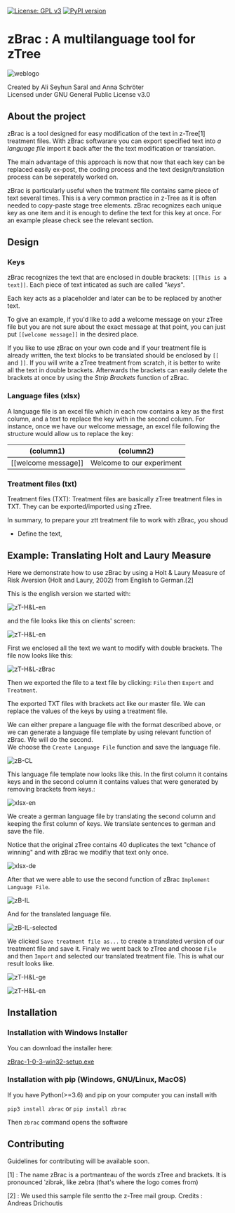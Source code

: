 [![License: GPL v3](https://img.shields.io/badge/License-GPL%20v3-blue.svg)](https://www.gnu.org/licenses/gpl-3.0)
[![PyPI version](https://badge.fury.io/py/zbrac.svg)](https://badge.fury.io/py/zbrac)


# zBrac : A multilanguage tool for zTree

![weblogo](/visuals/img/png/weblogo.png)


Created by Ali Seyhun Saral and Anna Schröter  
Licensed under GNU General Public License v3.0  
  
## About the project

zBrac is a tool designed for easy modification of the text in z-Tree[1] treatment files.  With zBrac softwarare you can export specified text into *a language file* import it back after the the text modification or translation.

The main advantage of this approach is now that now that each key can be replaced easily ex-post, the coding process and the text design/translation process can be seperately worked on.

zBrac is particularly useful when the tratment file contains same piece of text several times. This is a very common practice in z-Tree as it is often needed to copy-paste stage tree elements. zBrac recognizes each unique key as one item and it is enough to define the text for this key at once. For an example please check see the relevant section.

## Design
### Keys
zBrac recognizes the text that are enclosed in double brackets: `[[This is a text]]`. Each piece of text inticated as such are called "*keys*".

Each key acts as a placeholder and later can be to be replaced by another text.

To give an example, if you'd like to add a welcome message on your zTree file but you are not sure about the exact message at that point, you can just put `[[welcome message]]` in the desired place.

If you like to use zBrac on your own code and if your treatment file is already written, the text blocks to be translated should be enclosed by `[[` and `]]`. If you will write a zTree treatment from scratch, it is better to write all the text in double brackets. Afterwards the brackets can easily delete the brackets at once by using the *Strip Brackets* function of zBrac.

### Language files (xlsx)
A language file is an excel file which in each row contains a key as the first column, and a text to replace the key with in the second column. For instance, once we have our welcome message, an excel file following the structure would allow us to replace the key:  

| (column1)  | (column2) |
| ------------- | ------------- |
| [[welcome message]]| Welcome to our experiment |



### Treatment files (txt)
Treatment files (TXT): Treatment files are basically zTree treatment files in TXT. They can be exported/imported using zTree. 

In summary, to prepare your ztt treatment file to work with zBrac, you shoud
* Define the text,

## Example: Translating Holt and Laury Measure

Here we demonstrate how to use zBrac by using a Holt & Laury Measure of Risk Aversion (Holt and Laury, 2002) from English to German.[2]

This is the english version we started with:

![zT-H&L-en](/visuals/img/png/zT-H&L-en.png)

and the file looks like this on clients' screen:
 
![zT-H&L-en](/visuals/img/png/zT-H&L-original.png)

First we enclosed all the text we want to modify with double brackets. The file now looks like this: 

![zT-H&L-zBrac](/visuals/img/png/zT-H&L-zBrac.png)

Then we exported the file to a text file by clicking: 
`File` then `Export` and `Treatment`.

The exported TXT files with brackets act like our master file. We can replace the values of the keys by using a treatment file.

We can either prepare a language file with the format described above, or we can generate a language file template by using relevant function of zBrac. We will do the second.  
We choose the `Create Language File` function and save the language file.

![zB-CL](/visuals/img/png/zB-CL.png)

This language file template now looks like this. In the first column it contains keys and in the second column it contains values that were generated by removing brackets from keys.:

![xlsx-en](/visuals/img/png/xlsx-en.png)

We create a german language file by translating the second column and keeping the first column of keys. We translate sentences to german and save the file.

Notice that the original zTree contains 40 duplicates the text "chance of winning" and with zBrac we modifiy that text only once. 

![xlsx-de](/visuals/img/png/xlsx-ge.png)

After that we were able to use the second function of zBrac `Implement 
Language File`.

![zB-IL](/visuals/img/png/zB-IL.png)

And for the translated language file.

![zB-IL-selected](/visuals/img/png/zB-IL-selected.png)

We clicked `Save treatment file as...` to create a translated version of 
our treatment file and save it. Finaly we went back to zTree and choose `File` and then `Import` and selected our translated treatment file. This is what our result looks like.

![zT-H&L-ge](/visuals/img/png/zT-H&L-ge.png)

![zT-H&L-en](/visuals/img/png/zT-H&L-translated.png)
## Installation

### Installation with Windows Installer

You can download the installer here:

[zBrac-1-0-3-win32-setup.exe](https://github.com/seyhunsaral/zbrac/releases/download/v1.0.3/zBrac-1-0-3-win32-setup.exe)



### Installation with pip (Windows, GNU/Linux, MacOS)

If you have Python(>=3.6) and pip on your computer you can install with

`pip3 install zbrac` or `pip install zbrac`


Then `zbrac` command opens the software




## Contributing

Guidelines for contributing will be available soon.


[1] :  The name zBrac is a portmanteau of the words zTree and brackets. 
It is pronounced ˈzibrək, like zebra (that's where the logo comes from)

[2] : We used this sample file sentto the z-Tree mail group. Credits : Andreas Drichoutis
